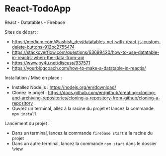 # React-TodoApp
 
React - Datatables - Firebase
 
Sites de départ : 
- https://medium.com/@ashish_dev/datatables-net-with-react-js-custom-delete-buttons-912bc2755474
- https://stackoverflow.com/questions/63699420/how-to-use-datatable-in-reactjs-when-the-data-from-api
- https://www.py4u.net/discuss/937571
- https://yourblogcoach.com/how-to-make-a-datatable-in-reactjs/

Installation / Mise en place :

- Installez Node.js : https://nodejs.org/en/download/
- Clonez le projet : https://docs.github.com/en/github/creating-cloning-and-archiving-repositories/cloning-a-repository-from-github/cloning-a-repository
- Ouvrez un terminal, allez à la racine du projet et lancez la commande ```npm install ```

Lancement du projet :

- Dans un terminal, lancez la commande ```firebase start``` à la racine du projet
- Dans un autre terminal, lancez la commande ```npm start``` dans le dossier \view
